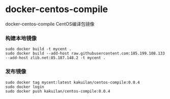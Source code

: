 # docker-centos-compile
docker-centos-compile CentOS编译包镜像

### 构建本地镜像
```shell
sudo docker build -t mycent .
sudo docker build --add-host raw.githubusercontent.com:185.199.108.133 --add-host zlib.net:85.187.148.2 -t mycent .
```

### 发布镜像
```shell
sudo docker tag mycent:latest kakuilan/centos-compile:0.0.4
sudo docker login
sudo docker push kakuilan/centos-compile:0.0.4
```